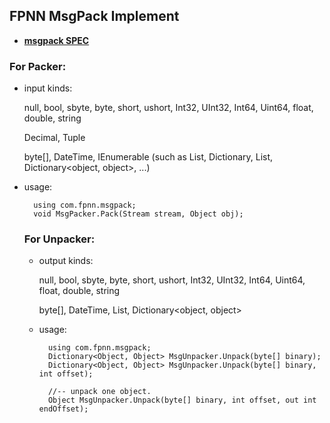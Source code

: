 ﻿## FPNN MsgPack Implement

* **[msgpack SPEC](https://github.com/msgpack/msgpack/blob/master/spec.md)**

### For Packer:

* input kinds:

    null, bool, sbyte, byte, short, ushort, Int32, UInt32, Int64, Uint64, float, double, string

    Decimal, Tuple

    byte[], DateTime, IEnumerable (such as List, Dictionary, List<object>, Dictionary<object, object>, ...)

* usage:

        using com.fpnn.msgpack;
        void MsgPacker.Pack(Stream stream, Object obj);


### For Unpacker:

* output kinds:

    null, bool, sbyte, byte, short, ushort, Int32, UInt32, Int64, Uint64, float, double, string

    byte[], DateTime, List<object>, Dictionary<object, object>

* usage:

        using com.fpnn.msgpack;
        Dictionary<Object, Object> MsgUnpacker.Unpack(byte[] binary);
        Dictionary<Object, Object> MsgUnpacker.Unpack(byte[] binary, int offset);

        //-- unpack one object.
        Object MsgUnpacker.Unpack(byte[] binary, int offset, out int endOffset);